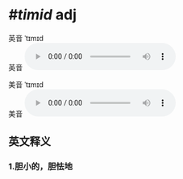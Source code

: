 # ***\#timid*** adj
英音 ˈtɪmɪd  
英音
<audio src="./media/timid1_AAC.aac" controls="controls"></audio>

美音 ˈtɪmɪd  
美音
<audio src="./media/timid2_AAC.aac" controls="controls"></audio>



  

英文释义
---
### 1.**胆小的，胆怯地**  


